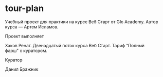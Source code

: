 # tour-plan

Учебный проект для практики на курсе Веб Старт от Glo Academy. Автор курса — Артем Исламов.

Проект выполняет

Хаков Ренат. Двенадцатый поток курса Веб Старт. Тариф "Полный фарш" с куратором.

Куратор

Данил Бражник
